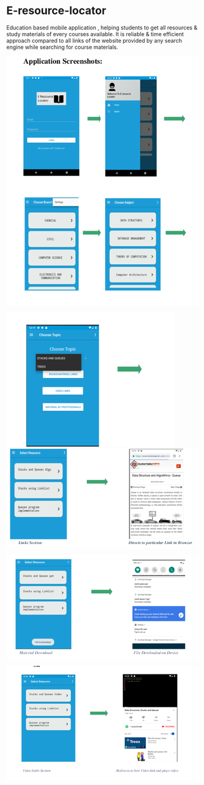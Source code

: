 # E-resource-locator
Education based mobile application , helping students to get all resources & study materials of every courses available. It is reliable & time efficient approach compared to all links of the website provided by any search engine while searching for course materials.

<img src="1.png"></img>

<img src="2.png"></img><img src="3.png"></img>

<img src="4.png"></img>

<img src="5.png"></img>
          

